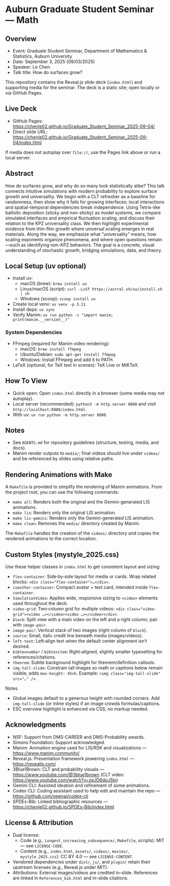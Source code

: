 # Auburn Graduate Student Seminar — Math

## Overview

- Event: Graduate Student Seminar, Department of Mathematics & Statistics, Auburn University
- Date: September 3, 2025 (09/03/2025)
- Speaker: Le Chen
- Talk title: How do surfaces grow?

This repository contains the Reveal.js slide deck (`index.html`) and supporting media for the seminar. The deck is a static site; open locally or via GitHub Pages.

## Live Deck

- GitHub Pages: https://chenle02.github.io/Graduate_Student_Seminar_2025-09-04/
- Direct slide URL: https://chenle02.github.io/Graduate_Student_Seminar_2025-09-04/index.html

If media does not autoplay over `file://`, use the Pages link above or run a local server.

## Abstract

How do surfaces grow, and why do so many look statistically alike?
  This talk connects intuitive simulations with modern probability to explore
  surface growth and universality. We begin with a CLT refresher as a baseline
  for randomness, then show why it fails for growing interfaces: local
  interactions and spatial-temporal dependencies break independence. Using
  Tetris-like ballistic deposition (sticky and non-sticky) as model systems, we
  compare simulated interfaces and empirical fluctuation scaling, and discuss
  their relation to the KPZ universality class. We then highlight experimental
  evidence from thin-film growth where universal scaling emerges in real
  materials. Along the way, we emphasize what "universality" means, how scaling
  exponents organize phenomena, and where open questions remain—such as
  identifying non-KPZ behaviors. The goal is a concrete, visual understanding of
  stochastic growth, bridging simulations, data, and theory.  

## Local Setup (uv optional)

- Install uv:
  - macOS (brew): `brew install uv`
  - Linux/macOS (script): `curl -LsSf https://astral.sh/uv/install.sh | sh`
  - Windows (scoop): `scoop install uv`
- Create local venv: `uv venv -p 3.11`
- Install deps: `uv sync`
- Verify Manim: `uv run python -c "import manim; print(manim.__version__)"`

### System Dependencies

- FFmpeg (required for Manim video rendering):
  - macOS: `brew install ffmpeg`
  - Ubuntu/Debian: `sudo apt-get install ffmpeg`
  - Windows: Install FFmpeg and add it to PATH.
- LaTeX (optional, for TeX text in scenes): TeX Live or MiKTeX.

## How To View

- Quick open: Open `index.html` directly in a browser (some media may not autoplay).
- Local server (recommended): `python3 -m http.server 8000` and visit `http://localhost:8000/index.html`.
- With uv: `uv run python -m http.server 8000`.

## Notes

- See `AGENTS.md` for repository guidelines (structure, testing, media, and docs).
- Manim render outputs to `media/`; final videos should live under `videos/` and be referenced by slides using relative paths.

## Rendering Animations with Make

A `Makefile` is provided to simplify the rendering of Manim animations. From the project root, you can use the following commands:

- `make all`: Renders both the original and the Gemini-generated LIS animations.
- `make lis`: Renders only the original LIS animation.
- `make lis-gemini`: Renders only the Gemini-generated LIS animation.
- `make clean`: Removes the `media/` directory created by Manim.

The `Makefile` handles the creation of the `videos/` directory and copies the rendered animations to the correct location.

## Custom Styles (mystyle_2025.css)

Use these helper classes in `index.html` to get consistent layout and sizing:

- `flex-container`: Side‑by‑side layout for media or cards. Wrap related blocks: `<div class="flex-container">…</div>`.
- `coauthor-container`: Compact avatar + text card, intended inside `flex-container`.
- `SimulationVideo`: Applies wide, responsive sizing to `<video>` elements used throughout the deck.
- `video-grid`: Two‑column grid for multiple videos: `<div class="video-grid"><video …></video><video …></video></div>`.
- `block`: Split view with a main video on the left and a right column; pair with `image-pair`.
- `image-pair`: Vertical stack of two images (right column of `block`).
- `source`: Small, italic credit line beneath media (images/videos).
- `left-text`: Left‑align text when the default center alignment isn’t desired.
- `bibtexnumber` / `bibtexitem`: Right‑aligned, slightly smaller typesetting for references/citations.
- `theorem`: Subtle background highlight for theorem/definition callouts.
- `img-tall-slide`: Constrain tall images so math or captions below remain visible; adds `max-height: 45vh`. Example: `<img class="img-tall-slide" src="…" />`.

Notes
- Global images default to a generous height with rounded corners. Add `img-tall-slide` (or inline styles) if an image crowds formulas/captions.
- ESC overview highlight is enhanced via CSS; no markup needed.

## Acknowledgments

- NSF: Support from DMS-CAREER and DMS-Probability awards.
- Simons Foundation: Support acknowledged.
- Manim: Animation engine used for LIS/RSK and visualizations — https://www.manim.community/
- Reveal.js: Presentation framework powering `index.html` — https://revealjs.com/
- 3Blue1Brown: CLT and probability visuals — https://www.youtube.com/@3blue1brown (CLT video: https://www.youtube.com/watch?v=zeJD6dqJ5lo)
- Gemini CLI: Assisted ideation and refinement of some animations.
- Codex CLI: Coding assistant used to help edit and maintain the repo — https://github.com/openai/codex-cli
- SPDEs-Bib: Linked bibliographic resources — https://chenle02.github.io/SPDEs-Bib/index.html

## License & Attribution

- Dual license:
  - Code (e.g., `Longest_increasing_subsequence/`, `Makefile`, scripts): MIT — see `LICENSE-CODE`.
  - Content (e.g., `index.html`, `assets/`, `videos/`, `movies/`, `mystyle_2025.css`): CC BY 4.0 — see `LICENSE-CONTENT`.
- Vendored dependencies under `dist/`, `js/`, and `plugin/` retain their upstream licenses (e.g., Reveal.js under MIT).
- Attributions: External images/videos are credited in-slide. References are linked in `References_bib.html` and in-slide citations.
